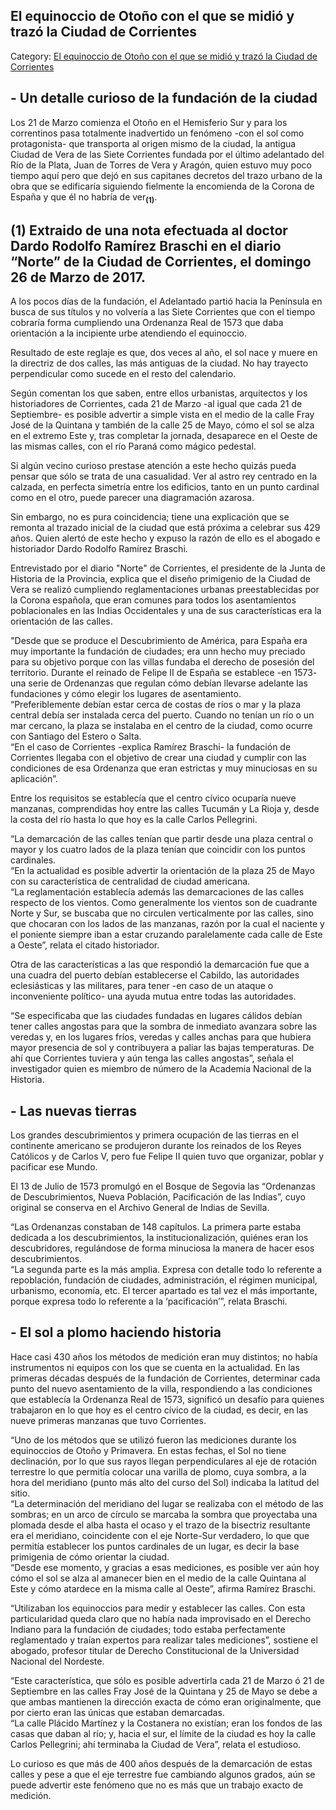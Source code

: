 ## El equinoccio de Otoño con el que se midió y trazó la Ciudad de Corrientes

Category: [El equinoccio de Otoño con el que se midió y trazó la Ciudad de Corrientes](http://descubrircorrientes.com.ar/2012/index.php/3702-geografia/9-geografia-politica/departamento-capital/division-politica-de-capital-municipios/municipio-corrientes/fundacion-de-corrientes/el-equinoccio-de-otono-con-el-que-se-midio-y-trazo-la-ciudad-de-corrientes)

## **\- Un detalle curioso de la fundación de la ciudad**

Los 21 de Marzo comienza el Otoño en el Hemisferio Sur y para los correntinos pasa totalmente inadvertido un fenómeno -con el sol como protagonista- que transporta al origen mismo de la ciudad, la antigua Ciudad de Vera de las Siete Corrientes fundada por el último adelantado del Río de la Plata, Juan de Torres de Vera y Aragón, quien estuvo muy poco tiempo aquí pero que dejó en sus capitanes decretos del trazo urbano de la obra que se edificaría siguiendo fielmente la encomienda de la Corona de España y que él no habría de ver<sub><strong>(1)</strong></sub>.

## **(1)** **Extraido de una nota efectuada al doctor Dardo Rodolfo Ramírez Braschi en el diario “Norte” de la Ciudad de Corrientes, el domingo 26 de Marzo de 2017.**

A los pocos días de la fundación, el Adelantado partió hacia la Península en busca de sus títulos y no volvería a las Siete Corrientes que con el tiempo cobraría forma cumpliendo una Ordenanza Real de 1573 que daba orientación a la incipiente urbe atendiendo el equinoccio.

Resultado de este reglaje es que, dos veces al año, el sol nace y muere en la directriz de dos calles, las más antiguas de la ciudad. No hay trayecto perpendicular como sucede en el resto del calendario.

Según comentan los que saben, entre ellos urbanistas, arquitectos y los historiadores de Corrientes, cada 21 de Marzo -al igual que cada 21 de Septiembre- es posible advertir a simple vista en el medio de la calle Fray José de la Quintana y también de la calle 25 de Mayo, cómo el sol se alza en el extremo Este y, tras completar la jornada, desaparece en el Oeste de las mismas calles, con el río Paraná como mágico pedestal.

Si algún vecino curioso prestase atención a este hecho quizás pueda pensar que sólo se trata de una casualidad. Ver al astro rey centrado en la calzada, en perfecta simetría entre los edificios, tanto en un punto cardinal como en el otro, puede parecer una diagramación azarosa.

Sin embargo, no es pura coincidencia; tiene una explicación que se remonta al trazado inicial de la ciudad que está próxima a celebrar sus 429 años. Quien alertó de este hecho y expuso la razón de ello es el abogado e historiador Dardo Rodolfo Ramírez Braschi.

Entrevistado por el diario "Norte" de Corrientes, el presidente de la Junta de Historia de la Provincia, explica que el diseño primigenio de la Ciudad de Vera se realizó cumpliendo reglamentaciones urbanas preestablecidas por la Corona española, que eran comunes para todos los asentamientos poblacionales en las Indias Occidentales y una de sus características era la orientación de las calles.

"Desde que se produce el Descubrimiento de América, para España era muy importante la fundación de ciudades; era unn hecho muy preciado para su objetivo porque con las villas fundaba el derecho de posesión del territorio. Durante el reinado de Felipe II de España se establece -en 1573- una serie de Ordenanzas que regulan cómo debían llevarse adelante las fundaciones y cómo elegir los lugares de asentamiento.  
“Preferiblemente debían estar cerca de costas de ríos o mar y la plaza central debía ser instalada cerca del puerto. Cuando no tenían un río o un mar cercano, la plaza se instalaba en el centro de la ciudad, como ocurre con Santiago del Estero o Salta.  
“En el caso de Corrientes -explica Ramírez Braschi- la fundación de Corrientes llegaba con el objetivo de crear una ciudad y cumplir con las condiciones de esa Ordenanza que eran estrictas y muy minuciosas en su aplicación”.

Entre los requisitos se establecía que el centro cívico ocuparía nueve manzanas, comprendidas hoy entre las calles Tucumán y La Rioja y, desde la costa del río hasta lo que hoy es la calle Carlos Pellegrini.

“La demarcación de las calles tenían que partir desde una plaza central o mayor y los cuatro lados de la plaza tenían que coincidir con los puntos cardinales.  
“En la actualidad es posible advertir la orientación de la plaza 25 de Mayo con su característica de centralidad de ciudad americana.  
“La reglamentación establecía además las demarcaciones de las calles respecto de los vientos. Como generalmente los vientos son de cuadrante Norte y Sur, se buscaba que no circulen verticalmente por las calles, sino que chocaran con los lados de las manzanas, razón por la cual el naciente y el poniente siempre iban a estar cruzando paralelamente cada calle de Este a Oeste”, relata el citado historiador.

Otra de las características a las que respondió la demarcación fue que a una cuadra del puerto debían establecerse el Cabildo, las autoridades eclesiásticas y las militares, para tener -en caso de un ataque o inconveniente político- una ayuda mutua entre todas las autoridades.

“Se especificaba que las ciudades fundadas en lugares cálidos debían tener calles angostas para que la sombra de inmediato avanzara sobre las veredas y, en los lugares fríos, veredas y calles anchas para que hubiera mayor presencia de sol y contribuyera a paliar las bajas temperaturas. De ahí que Corrientes tuviera y aún tenga las calles angostas”, señala el investigador quien es miembro de número de la Academia Nacional de la Historia.

## **\- Las nuevas tierras**

Los grandes descubrimientos y primera ocupación de las tierras en el continente americano se produjeron durante los reinados de los Reyes Católicos y de Carlos V, pero fue Felipe II quien tuvo que organizar, poblar y pacificar ese Mundo.

El 13 de Julio de 1573 promulgó en el Bosque de Segovia las “Ordenanzas de Descubrimientos, Nueva Población, Pacificación de las Indias”, cuyo original se conserva en el Archivo General de Indias de Sevilla.

“Las Ordenanzas constaban de 148 capítulos. La primera parte estaba dedicada a los descubrimientos, la institucionalización, quiénes eran los descubridores, regulándose de forma minuciosa la manera de hacer esos descubrimientos.  
“La segunda parte es la más amplia. Expresa con detalle todo lo referente a repoblación, fundación de ciudades, administración, el régimen municipal, urbanismo, economía, etc. El tercer apartado es tal vez el más importante, porque expresa todo lo referente a la ‘pacificación’”, relata Braschi.

## **\- El sol a plomo haciendo historia**

Hace casi 430 años los métodos de medición eran muy distintos; no había instrumentos ni equipos con los que se cuenta en la actualidad. En las primeras décadas después de la fundación de Corrientes, determinar cada punto del nuevo asentamiento de la villa, respondiendo a las condiciones que establecía la Ordenanza Real de 1573, significó un desafío para quienes trabajaron en lo que hoy es el centro cívico de la ciudad, es decir, en las nueve primeras manzanas que tuvo Corrientes.

“Uno de los métodos que se utilizó fueron las mediciones durante los equinoccios de Otoño y Primavera. En estas fechas, el Sol no tiene declinación, por lo que sus rayos llegan perpendiculares al eje de rotación terrestre lo que permitía colocar una varilla de plomo, cuya sombra, a la hora del meridiano (punto más alto del curso del Sol) indicaba la latitud del sitio.  
“La determinación del meridiano del lugar se realizaba con el método de las sombras; en un arco de círculo se marcaba la sombra que proyectaba una plomada desde el alba hasta el ocaso y el trazo de la bisectriz resultante era el meridiano, coincidente con el eje Norte-Sur verdadero, lo que que permitía establecer los puntos cardinales de un lugar, es decir la base primigenia de cómo orientar la ciudad.  
“Desde ese momento, y gracias a esas mediciones, es posible ver aún hoy cómo el sol se alza al amanecer bien en el medio de la calle Quintana al Este y cómo atardece en la misma calle al Oeste”, afirma Ramírez Braschi.

“Utilizaban los equinoccios para medir y establecer las calles. Con esta particularidad queda claro que no había nada improvisado en el Derecho Indiano para la fundación de ciudades; todo estaba perfectamente reglamentado y traían expertos para realizar tales mediciones”, sostiene el abogado, profesor titular de Derecho Constitucional de la Universidad Nacional del Nordeste.

“Este característica, que sólo es posible advertirla cada 21 de Marzo ó 21 de Septiembre en las calles Fray José de la Quintana y 25 de Mayo se debe a que ambas mantienen la dirección exacta de cómo eran originalmente, que por cierto eran las únicas que estaban demarcadas.  
“La calle Plácido Martínez y la Costanera no existían; eran los fondos de las casas que daban al río; y, hacia el sur, el límite de la ciudad es hoy la calle Carlos Pellegrini; ahí terminaba la Ciudad de Vera”, relata el estudioso.

Lo curioso es que más de 400 años después de la demarcación de estas calles y pese a que el eje terrestre fue cambiando algunos grados, aún se puede advertir este fenómeno que no es más que un trabajo exacto de medición.